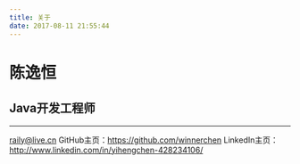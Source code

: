```yaml
---
title: 关于
date: 2017-08-11 21:55:44
---
```

# 陈逸恒
## Java开发工程师
---

raily@live.cn
GitHub主页：https://github.com/winnerchen
LinkedIn主页：http://www.linkedin.com/in/yihengchen-428234106/